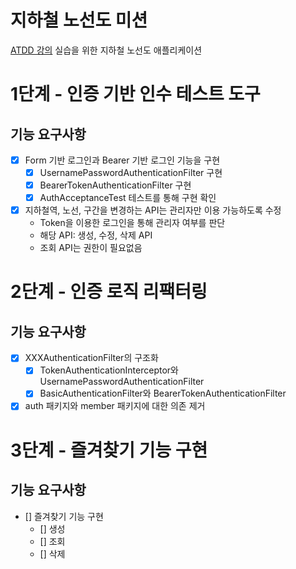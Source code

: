 # 지하철 노선도 미션
[ATDD 강의](https://edu.nextstep.camp/c/R89PYi5H) 실습을 위한 지하철 노선도 애플리케이션

# 1단계 - 인증 기반 인수 테스트 도구
## 기능 요구사항
- [x] Form 기반 로그인과 Bearer 기반 로그인 기능을 구현
  - [x] UsernamePasswordAuthenticationFilter 구현
  - [x] BearerTokenAuthenticationFilter 구현
  - [x] AuthAcceptanceTest 테스트를 통해 구현 확인
- [x] 지하철역, 노선, 구간을 변경하는 API는 관리자만 이용 가능하도록 수정
  - Token을 이용한 로그인을 통해 관리자 여부를 판단
  - 해당 API: 생성, 수정, 삭제 API
  - 조회 API는 권한이 필요없음

# 2단계 - 인증 로직 리팩터링
## 기능 요구사항
- [x] XXXAuthenticationFilter의 구조화
  - [x] TokenAuthenticationInterceptor와 UsernamePasswordAuthenticationFilter
  - [x] BasicAuthenticationFilter와 BearerTokenAuthenticationFilter
- [x] auth 패키지와 member 패키지에 대한 의존 제거

# 3단계 - 즐겨찾기 기능 구현
## 기능 요구사항
- [] 즐겨찾기 기능 구현
  - [] 생성
  - [] 조회
  - [] 삭제